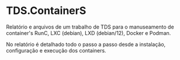 # TDS.ContainerS
Relatório e arquivos de um trabalho de TDS para o manuseamento de container's RunC, LXC (debian), LXD (debian/12), Docker e Podman.

No relatório é detalhado todo o passo a passo desde a instalação, configuração e execução dos containers.
